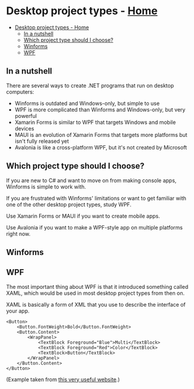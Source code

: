 # Desktop project types - [Home](index.md)

- [Desktop project types - Home](#desktop-project-types---home)
  - [In a nutshell](#in-a-nutshell)
  - [Which project type should I choose?](#which-project-type-should-i-choose)
  - [Winforms](#winforms)
  - [WPF](#wpf)

## In a nutshell
There are several ways to create .NET programs that run on desktop computers:
* Winforms is outdated and Windows-only, but simple to use
* WPF is more complicated than Winforms and Windows-only, but very powerful
* Xamarin Forms is similar to WPF that targets Windows and mobile devices
* MAUI is an evolution of Xamarin Forms that targets more platforms but isn't fully released yet
* Avalonia is like a cross-platform WPF, but it's not created by Microsoft

## Which project type should I choose?
If you are new to C# and want to move on from making console apps, Winforms is simple to work with.

If you are frustrated with Winforms' limitations or want to get familiar with one of the other desktop project types, study WPF.

Use Xamarin Forms or MAUI if you want to create mobile apps.

Use Avalonia if you want to make a WPF-style app on multiple platforms right now.

## Winforms

## WPF
The most important thing about WPF is that it introduced something called XAML, which would be used in most desktop project types from then on.

XAML is basically a form of XML that you use to describe the interface of your app.

```
<Button>
    <Button.FontWeight>Bold</Button.FontWeight>
    <Button.Content>
        <WrapPanel>
            <TextBlock Foreground="Blue">Multi</TextBlock>
            <TextBlock Foreground="Red">Color</TextBlock>
            <TextBlock>Button</TextBlock>
        </WrapPanel>
    </Button.Content>
</Button>
```

(Example taken from [this very useful website](https://wpf-tutorial.com/xaml/basic-xaml/).)
